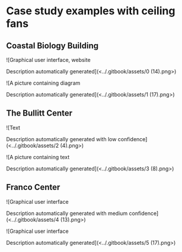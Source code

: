 # Case study examples with ceiling fans

## Coastal Biology Building

![Graphical user interface, website

Description automatically generated](<../.gitbook/assets/0 (14).png>)

![A picture containing diagram

Description automatically generated](<../.gitbook/assets/1 (17).png>)

## The Bullitt Center

![Text

Description automatically generated with low confidence](<../.gitbook/assets/2 (4).png>)

![A picture containing text

Description automatically generated](<../.gitbook/assets/3 (8).png>)

## Franco Center

![Graphical user interface

Description automatically generated with medium confidence](<../.gitbook/assets/4 (13).png>)

![Graphical user interface

Description automatically generated](<../.gitbook/assets/5 (17).png>)
